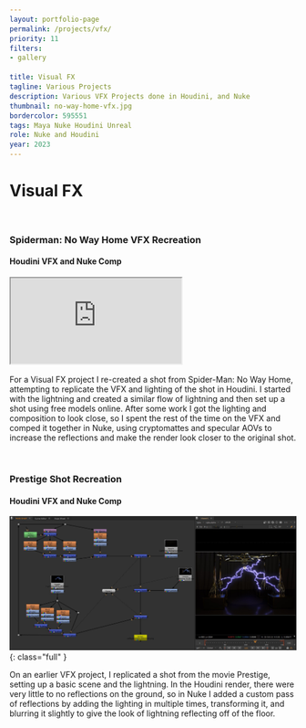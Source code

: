 ```yaml
---
layout: portfolio-page
permalink: /projects/vfx/
priority: 11
filters:
- gallery

title: Visual FX
tagline: Various Projects
description: Various VFX Projects done in Houdini, and Nuke
thumbnail: no-way-home-vfx.jpg
bordercolor: 595551
tags: Maya Nuke Houdini Unreal
role: Nuke and Houdini
year: 2023
---
```


# Visual FX

<br>

### Spiderman: No Way Home VFX Recreation
#### Houdini VFX and Nuke Comp
<iframe class="full aspect16-9" src="https://www.youtube.com/embed/I4qBPPt2_6M?autoplay=1&mute=1&loop=1&list=PLRNKKzTiLuHTs8TA5Axug4cdoWctY6-OQ" allowfullscreen></iframe>

For a Visual FX project I re-created a shot from Spider-Man: No Way Home, attempting to replicate the VFX and lighting of the shot in Houdini. I started with the lightning and created a similar flow of lightning and then set up a shot using free models online. After some work I got the lighting and composition to look close, so I spent the rest of the time on the VFX and comped it together in Nuke, using cryptomattes and specular AOVs to increase the reflections and make the render look closer to the original shot.

<br>

### Prestige Shot Recreation
#### Houdini VFX and Nuke Comp
![](nuke-prestige-comp.jpg){: class="full" }

On an earlier VFX project, I replicated a shot from the movie Prestige, setting up a basic scene and the lightning. In the Houdini render, there were very little to no reflections on the ground, so in Nuke I added a custom pass of reflections by adding the lighting in multiple times, transforming it, and blurring it slightly to give the look of lightning reflecting off of the floor.
